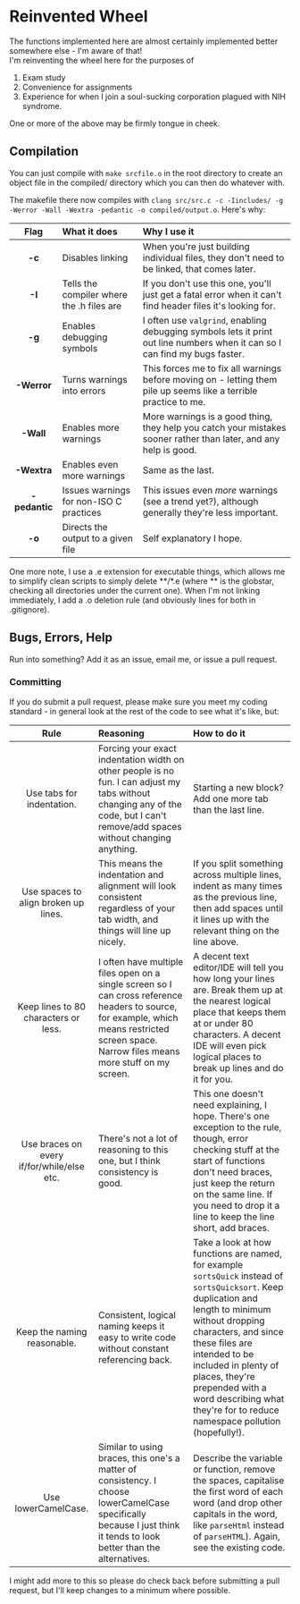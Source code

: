 # Reinvented Wheel

The functions implemented here are almost certainly implemented better somewhere else - I'm aware of that!  
I'm reinventing the wheel here for the purposes of

1. Exam study
2. Convenience for assignments
3. Experience for when I join a soul-sucking corporation plagued with NIH syndrome.

One or more of the above may be firmly tongue in cheek.

## Compilation

You can just compile with `make srcfile.o` in the root directory to create an object file in the compiled/ directory which you can then do whatever with.

The makefile there now compiles with `clang src/src.c -c -Iincludes/ -g -Werror -Wall -Wextra -pedantic -o compiled/output.o`. Here's why:

| Flag          | What it does                              | Why I use it                                                                                                                    |
|:-------------:|:------------------------------------------|:--------------------------------------------------------------------------------------------------------------------------------|
| **-c**        | Disables linking                          | When you're just building individual files, they don't need to be linked, that comes later.                                     |
| **-I**        | Tells the compiler where the .h files are | If you don't use this one, you'll just get a fatal error when it can't find header files it's looking for.                      |
| **-g**        | Enables debugging symbols                 | I often use `valgrind`, enabling debugging symbols lets it print out line numbers when it can so I can find my bugs faster. |
| **-Werror**   | Turns warnings into errors                | This forces me to fix all warnings before moving on - letting them pile up seems like a terrible practice to me.                |
| **-Wall**     | Enables more warnings                     | More warnings is a good thing, they help you catch your mistakes sooner rather than later, and any help is good.                |
| **-Wextra**   | Enables even more warnings                | Same as the last.                                                                                                               |
| **-pedantic** | Issues warnings for non-ISO C practices   | This issues even *more* warnings (see a trend yet?), although generally they're less important.                                 |
| **-o**        | Directs the output to a given file        | Self explanatory I hope.                                                                                                        |

One more note, I use a .e extension for executable things, which allows me to simplify clean scripts to simply delete \*\*/\*.e (where \*\* is the globstar, checking all directories under the current one). When I'm not linking immediately, I add a .o deletion rule (and obviously lines for both in .gitignore).

## Bugs, Errors, Help

Run into something? Add it as an issue, email me, or issue a pull request.

### Committing

If you do submit a pull request, please make sure you meet my coding standard - in general look at the rest of the code to see what it's like, but:

| Rule | Reasoning | How to do it |
|:----:|:----------|:-------------|
| Use tabs for indentation. | Forcing your exact indentation width on other people is no fun. I can adjust my tabs without changing any of the code, but I can't remove/add spaces without changing anything. | Starting a new block? Add one more tab than the last line. |
| Use spaces to align broken up lines. | This means the indentation and alignment will look consistent regardless of your tab width, and things will line up nicely. | If you split something across multiple lines, indent as many times as the previous line, then add spaces until it lines up with the relevant thing on the line above. |
| Keep lines to 80 characters or less. | I often have multiple files open on a single screen so I can cross reference headers to source, for example, which means restricted screen space. Narrow files means more stuff on my screen. | A decent text editor/IDE will tell you how long your lines are. Break them up at the nearest logical place that keeps them at or under 80 characters. A decent IDE will even pick logical places to break up lines and do it for you. |
| Use braces on every if/for/while/else etc. | There's not a lot of reasoning to this one, but I think consistency is good. | This one doesn't need explaining, I hope. There's one exception to the rule, though, error checking stuff at the start of functions don't need braces, just keep the return on the same line. If you need to drop it a line to keep the line short, add braces.|
| Keep the naming reasonable. | Consistent, logical naming keeps it easy to write code without constant referencing back. | Take a look at how functions are named, for example `sortsQuick` instead of `sortsQuicksort`. Keep duplication and length to minimum without dropping characters, and since these files are intended to be included in plenty of places, they're prepended with a word describing what they're for to reduce namespace pollution (hopefully!). |
| Use lowerCamelCase. | Similar to using braces, this one's a matter of consistency. I choose lowerCamelCase specifically because I just think it tends to look better than the alternatives. | Describe the variable or function, remove the spaces, capitalise the first word of each word (and drop other capitals in the word, like `parseHtml` instead of `parseHTML`). Again, see the existing code. |

I might add more to this so please do check back before submitting a pull request, but I'll keep changes to a minimum where possible.
